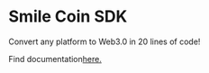 # Smile Coin SDK
Convert any platform to Web3.0 in 20 lines of code!

Find documentation[here.](https://smile-coin.gitbook.io/sdk-docs/)